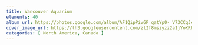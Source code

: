 ```yaml
---
title: Vancouver Aquarium
elements: 40
album_url: https://photos.google.com/album/AF1QipPiv6P_qatYp0-_V73CCqJeBzwx9M4wvY5_QejQ
cover_image_url: https://lh3.googleusercontent.com/zlIf8msiyzz2a1jYoKRPhtfcB4gYbiBHNnjt-098kQ8oJ-npNualPXFGhlx8sA8ZVVtXJzNt0ucAwWCJ_hUTDXSJicuq7JZbnq8SeNXQYQH-8sjbihaBbW1Ok0h7qRdbnrnKeOU92fCJByVnG_7WndYaChSTRIvoKRvORNQu7F-MUGVdd6SYKTJwVznA1nsmUQ5Vpx3WkLx9zfREjKAjotOJd7kJHfVck3vrEeX90rcXqYft57BgOJMLg5mxgmv-FEeDZfKbkJxbesYzaGOTVNVYLfp6mbzGX_21pSQ1T8sOWqBtupMhsv7o6dvL_OrXmBtyUAWg4GeGzfour7fjzJ_9NMD1dh6viJYryjFbEkmT8V3GmseKDVfyYDAerV5TZTKMNBjJ0z3NkSg558wZcGCDXyto7wPQ6Gq-stATXwzruI7vVPYg3WCNkudSfI2ShrX1Xwv1tYa9zgXFC9icHHtyQAVNJ600e6vMHF3soFf1BQdN4ql17n8J6epvXr3gHQb1GmJoEEF23sOekTATz70FvjT8n_pdhLDuN-o-5XMcVvqmXX_wDZfn7BzmHrL1FFEPYkSscWZqh9-Lbr3lZsXvdQ8gV7asDoRAorTzjaJAQrw6WvHyy8RXbLY1TZD9EP6O4WFY3DAtG_162Q8PNv75AQ=s195-p-k-no
categories: [ North America, Canada ]
---
```

